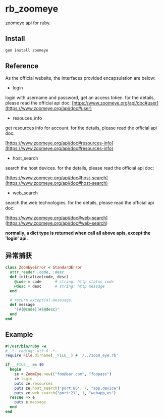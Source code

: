 # rb_zoomeye

zoomeye api for ruby.

## Install
``` bash
gem install zoomeye
```

## Reference

As the official website, the interfaces provided encapsulation are below:

+ login

login with username and password, get an access token. for the details, please read the official api doc:
[https://www.zoomeye.org/api/doc#user](https://www.zoomeye.org/api/doc#user)

+ resouces_info

get resources info for account. for the details, please read the official api doc:

[https://www.zoomeye.org/api/doc#resources-info](https://www.zoomeye.org/api/doc#resources-info)

+ host_search

search the host devices. for the details, please read the official api doc:

[https://www.zoomeye.org/api/doc#host-search](https://www.zoomeye.org/api/doc#host-search)


+ web_search

search the web technologies. for the details, please read the official api doc:

[https://www.zoomeye.org/api/doc#web-search] (https://www.zoomeye.org/api/doc#web-search)

**normally, a dict type is returned when call all above apis, except the 'login' api.**


## 异常捕获

``` ruby
class ZoomEyeError < StandardError
  attr_reader :code, :desc
  def initialize(code, desc)
    @code = code      # string: http status code
    @desc = desc      # string: http message
  end

  # return exceptial mesesage.
  def message
    "[#{@code}]#{@desc}"
  end
end

```

## Example

``` ruby
#!/usr/bin/ruby -w
# -*- coding: utf-8 -*-
require File.dirname(__FILE__) + '/../zoom_eye.rb'

if __FILE__ == $0
  begin
    ze = ZoomEye.new(("foo@bar.com", "foopass")
    ze.login
    puts ze.resources
    puts ze.host_search("port:80", 7, "app,device")
    puts ze.web_search("port:21", 1, "webapp,os")
  rescue => e
    puts e.message
  end
end
```
